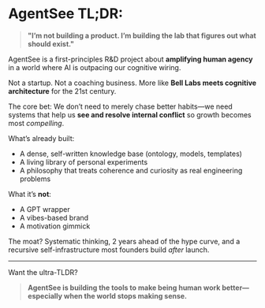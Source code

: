 # **AgentSee TL;DR:**

> **"I’m not building a product. I’m building the lab that figures out what should exist."**

AgentSee is a first-principles R\&D project about **amplifying human agency** in a world where AI is outpacing our cognitive wiring.

Not a startup. Not a coaching business. More like **Bell Labs meets cognitive architecture** for the 21st century.

The core bet:
We don’t need to merely chase better habits—we need systems that help us **see and resolve internal conflict** so growth becomes most *compelling*.

What’s already built:

* A dense, self-written knowledge base (ontology, models, templates)
* A living library of personal experiments
* A philosophy that treats coherence and curiosity as real engineering problems

What it’s **not**:

* A GPT wrapper
* A vibes-based brand
* A motivation gimmick

The moat?
Systematic thinking, 2 years ahead of the hype curve, and a recursive self-infrastructure most founders build *after* launch.

---

Want the ultra-TLDR?

> **AgentSee is building the tools to make being human work better—especially when the world stops making sense.**


